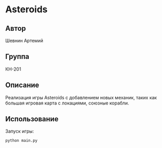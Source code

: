 # Asteroids

## Автор
Шевнин Артемий

## Группа
КН-201

## Описание
Реализация игры Asteroids с добавлением новых механик, таких как большая игровая карта с локациями, союзные корабли.

## Использование
Запуск игры:

```bash
python main.py
